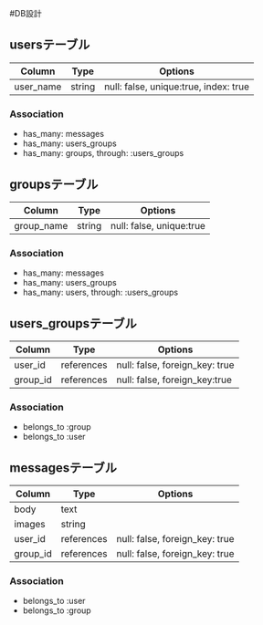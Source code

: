 #DB設計

## usersテーブル
|Column|Type|Options|
|------|----|-------|
|user_name|string|null: false, unique:true, index: true|

### Association
- has_many: messages
- has_many: users_groups
- has_many: groups, through: :users_groups

## groupsテーブル

|Column|Type|Options|
|------|----|-------|
|group_name|string|null: false, unique:true|


### Association
- has_many: messages
- has_many: users_groups
- has_many: users, through: :users_groups

## users_groupsテーブル

|Column|Type|Options|
|------|----|-------|
|user_id|references|null: false, foreign_key: true|
|group_id|references|null: false, foreign_key:true|


### Association
- belongs_to :group
- belongs_to :user

## messagesテーブル

|Column|Type|Options|
|------|----|-------|
|body|text||
|images|string||
|user_id|references|null: false, foreign_key: true|
|group_id|references|null: false, foreign_key: true|

### Association
- belongs_to :user
- belongs_to :group






